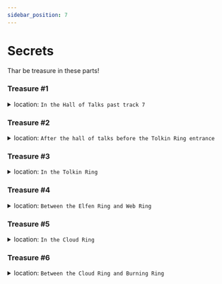 ```yaml
---
sidebar_position: 7
---
```


# Secrets

Thar be treasure in these parts!

### Treasure #1

<details>
<summary>location: <code>In the Hall of Talks past track 7</code></summary>

From the track 7 door, push the <-- (left arrow) 7 times

![treasure 1 location](./assets/img/s1-1.png)
</details>



### Treasure #2

<details>
<summary>location: <code>After the hall of talks before the Tolkin Ring entrance</code></summary>

12 down (from the top of the ladder)

You should be about where the avatar in the screenshot is
![treasure 2 location](./assets/img/s1-2.png)

then:
* 6 left
* 2 up
* 3 right
* 7 up
* 8 left
* 3 down
* 2 right

</details>



### Treasure #3

<details>
<summary>location: <code>In the Tolkin Ring</code></summary>

There is a secret trap door next to the windows event logs terminal where the avatar in the screenshot is standing.

![treasure 3 location](./assets/img/s1-3.png)

once at the trap door location then:

* 2 down
* 1 left
* 1 down
* 1 left
* 1 down
* 1 left
* 1 down
* 1 left
* 1 down
* 1 left
* 1 down
* 2 left

</details>


### Treasure #4

<details>
<summary>location: <code>Between the Elfen Ring and Web Ring</code></summary>


![treasure 4 location](./assets/img/s1-4.png)

At the Elfen Ring door:
* 5 down
* 6 left

OR

Go all the way to the left of the "Web Ring" Level:
* 8 up
* 6 left

</details>




### Treasure #5

<details>
<summary>location: <code>In the Cloud Ring</code></summary>


![treasure 1 location](./assets/img/s1-5.png)

In the cloud ring area go to the bottom of the ladder that is the furthest on the left

* 4 left
* 5 up
* 3 left


</details>


### Treasure #6

<details>
<summary>location: <code>Between the Cloud Ring and Burning Ring</code></summary>


![treasure 1 location](./assets/img/s1-6.png)

Next to the entrance of the burning ring from the bottom of the ladder 

* 13 Right
* 9 up
* 2 left
* 2 down
* 2 left
* 2 up
* 2 left
* 7 down
* 2 left
* 2 up
* 2 left
* 2 up
* 2 right
* 3 up
* 2 left

</details>